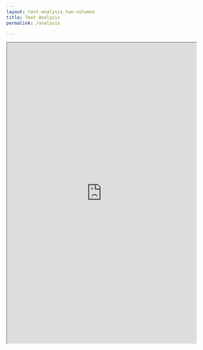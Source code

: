 ```yaml
---
layout: text-analysis_two-columns
title: Text Analysis
permalink: /analysis

---
```


<iframe style='width: 100%; height: 800px;' src='https://voyant-tools.org/?panels=cirrus%2Creader%2Ctrends%2Csummary%2Ccontexts&corpus=10e59eeae45a31779f3dfb26fe57b5aa'></iframe>